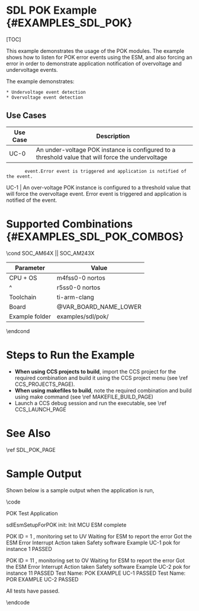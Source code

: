 # SDL POK Example {#EXAMPLES_SDL_POK}

[TOC]

This example demonstrates the usage of the POK modules. The example shows how to listen for POK error events using the ESM, and also forcing an error in order to demonstrate application notification of overvoltage and undervoltage events.

The example demonstrates:

    * Undervoltage event detection
    * Overvoltage event detection

Use Cases
---------
Use Case | Description
---------|------------
UC-0     | An under-voltage POK instance is configured to a threshold value that will force the undervoltage
           event.Error event is triggered and application is notified of the event.
UC-1     | An over-voltage POK instance is configured to a threshold value that will force the overvoltage event. Error event is triggered and application is notified of the event.

# Supported Combinations {#EXAMPLES_SDL_POK_COMBOS}

\cond SOC_AM64X || SOC_AM243X

 Parameter      | Value
 ---------------|-----------
 CPU + OS       | m4fss0-0 nortos
 ^              | r5ss0-0 nortos
 Toolchain      | ti-arm-clang
 Board          | @VAR_BOARD_NAME_LOWER
 Example folder | examples/sdl/pok/

\endcond


# Steps to Run the Example

- **When using CCS projects to build**, import the CCS project for the required combination
  and build it using the CCS project menu (see \ref CCS_PROJECTS_PAGE).
- **When using makefiles to build**, note the required combination and build using
  make command (see \ref MAKEFILE_BUILD_PAGE)
- Launch a CCS debug session and run the executable, see \ref CCS_LAUNCH_PAGE

# See Also

\ref SDL_POK_PAGE

# Sample Output

Shown below is a sample output when the application is run,

\code

POK Test Application

sdlEsmSetupForPOK init: Init MCU ESM complete


 POK ID = 1 , monitoring set to UV
Waiting for ESM to report the error
 Got the ESM Error Interrupt
Action taken
Safety software Example UC-1 pok for instance 1 PASSED


 POK ID = 11 , monitoring set to OV
Waiting for ESM to report the error
 Got the ESM Error Interrupt
Action taken
Safety software Example UC-2 pok for instance  11 PASSED
Test Name: POK EXAMPLE UC-1  PASSED
Test Name: POR EXAMPLE UC-2  PASSED

 All tests have passed.

\endcode